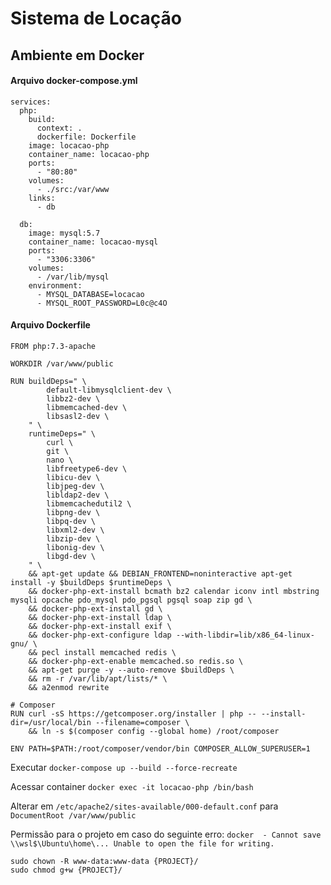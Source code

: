 # Sistema de Locação

## Ambiente em Docker

#### Arquivo docker-compose.yml
```
services:
  php:
    build:
      context: .
      dockerfile: Dockerfile
    image: locacao-php
    container_name: locacao-php
    ports:
      - "80:80"
    volumes:
      - ./src:/var/www
    links:
      - db

  db:
    image: mysql:5.7
    container_name: locacao-mysql
    ports:
      - "3306:3306"
    volumes:
      - /var/lib/mysql
    environment:
      - MYSQL_DATABASE=locacao
      - MYSQL_ROOT_PASSWORD=L0c@c4O
```

#### Arquivo Dockerfile
```
FROM php:7.3-apache

WORKDIR /var/www/public

RUN buildDeps=" \
        default-libmysqlclient-dev \
        libbz2-dev \
        libmemcached-dev \
        libsasl2-dev \
    " \
    runtimeDeps=" \
        curl \
        git \
        nano \
        libfreetype6-dev \
        libicu-dev \
        libjpeg-dev \
        libldap2-dev \
        libmemcachedutil2 \
        libpng-dev \
        libpq-dev \
        libxml2-dev \
        libzip-dev \
        libonig-dev \
        libgd-dev \
    " \
    && apt-get update && DEBIAN_FRONTEND=noninteractive apt-get install -y $buildDeps $runtimeDeps \
    && docker-php-ext-install bcmath bz2 calendar iconv intl mbstring mysqli opcache pdo_mysql pdo_pgsql pgsql soap zip gd \
    && docker-php-ext-install gd \
    && docker-php-ext-install ldap \
    && docker-php-ext-install exif \
    && docker-php-ext-configure ldap --with-libdir=lib/x86_64-linux-gnu/ \
    && pecl install memcached redis \
    && docker-php-ext-enable memcached.so redis.so \
    && apt-get purge -y --auto-remove $buildDeps \
    && rm -r /var/lib/apt/lists/* \
    && a2enmod rewrite

# Composer
RUN curl -sS https://getcomposer.org/installer | php -- --install-dir=/usr/local/bin --filename=composer \
    && ln -s $(composer config --global home) /root/composer

ENV PATH=$PATH:/root/composer/vendor/bin COMPOSER_ALLOW_SUPERUSER=1
```

Executar `docker-compose up --build --force-recreate`

Acessar container `docker exec -it locacao-php /bin/bash`

Alterar em `/etc/apache2/sites-available/000-default.conf` para `DocumentRoot /var/www/public`

Permissão para o projeto em caso do seguinte erro: `docker  - Cannot save \\wsl$\Ubuntu\home\... Unable to open the file for writing.`

```
sudo chown -R www-data:www-data {PROJECT}/
sudo chmod g+w {PROJECT}/
```
